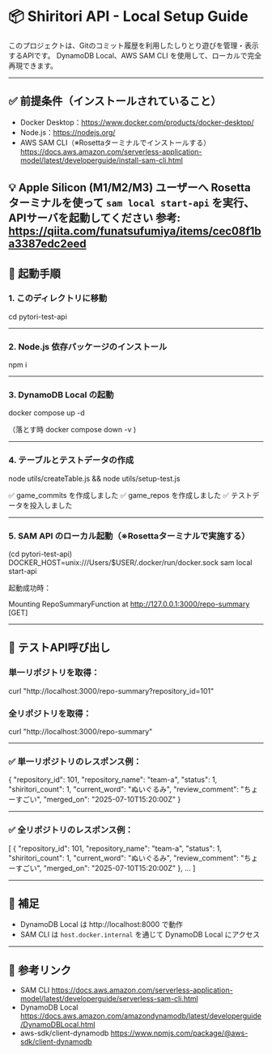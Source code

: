 # 📦 Shiritori API - Local Setup Guide

このプロジェクトは、Gitのコミット履歴を利用したしりとり遊びを管理・表示するAPIです。
DynamoDB Local、AWS SAM CLI を使用して、ローカルで完全再現できます。

---

## ✅ 前提条件（インストールされていること）

- Docker Desktop：https://www.docker.com/products/docker-desktop/
- Node.js：https://nodejs.org/
- AWS SAM CLI（※Rosettaターミナルでインストールする）
  https://docs.aws.amazon.com/serverless-application-model/latest/developerguide/install-sam-cli.html

💡 Apple Silicon (M1/M2/M3) ユーザーへ
Rosetta ターミナルを使って `sam local start-api` を実行、APIサーバを起動してください
参考:
https://qiita.com/funatsufumiya/items/cec08f1ba3387edc2eed
---

## 🚀 起動手順

### 1. このディレクトリに移動

cd pytori-test-api

---

### 2. Node.js 依存パッケージのインストール

npm i

---

### 3. DynamoDB Local の起動

docker compose up -d

（落とす時 docker compose down -v )

---

### 4. テーブルとテストデータの作成

node utils/createTable.js && node utils/setup-test.js

✅ game_commits を作成しました
✅ game_repos を作成しました
✅ テストデータを投入しました

---

### 5. SAM API のローカル起動（※Rosettaターミナルで実施する）
(cd pytori-test-api)
DOCKER_HOST=unix:///Users/$USER/.docker/run/docker.sock sam local start-api

起動成功時：

Mounting RepoSummaryFunction at http://127.0.0.1:3000/repo-summary [GET]

---

## 🧪 テストAPI呼び出し

### 単一リポジトリを取得：

curl "http://localhost:3000/repo-summary?repository_id=101"

### 全リポジトリを取得：

curl "http://localhost:3000/repo-summary"

---

### ✅ 単一リポジトリのレスポンス例：

{
  "repository_id": 101,
  "repository_name": "team-a",
  "status": 1,
  "shiritori_count": 1,
  "current_word": "ぬいぐるみ",
  "review_comment": "ちょーすごい",
  "merged_on": "2025-07-10T15:20:00Z"
}

---

### ✅ 全リポジトリのレスポンス例：

[
  {
    "repository_id": 101,
    "repository_name": "team-a",
    "status": 1,
    "shiritori_count": 1,
    "current_word": "ぬいぐるみ",
    "review_comment": "ちょーすごい",
    "merged_on": "2025-07-10T15:20:00Z"
  },
  ...
]

---

## 🧠 補足

- DynamoDB Local は http://localhost:8000 で動作
- SAM CLI は `host.docker.internal` を通じて DynamoDB Local にアクセス

---

## 🔗 参考リンク

- SAM CLI
  https://docs.aws.amazon.com/serverless-application-model/latest/developerguide/serverless-sam-cli.html
- DynamoDB Local
  https://docs.aws.amazon.com/amazondynamodb/latest/developerguide/DynamoDBLocal.html
- aws-sdk/client-dynamodb
  https://www.npmjs.com/package/@aws-sdk/client-dynamodb
